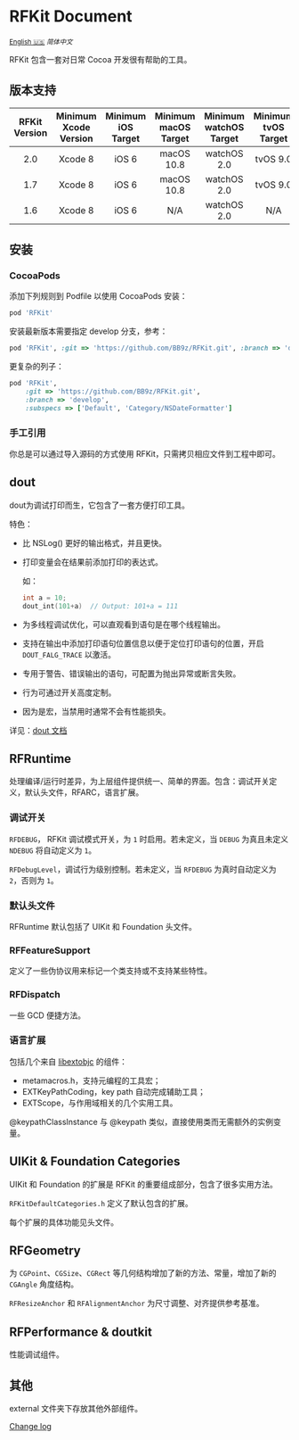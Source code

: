 # RFKit Document

<base href="//github.com/BB9z/RFKit/blob/master/" />

<small>[English :us:](README.md) *简体中文*</small>

RFKit 包含一套对日常 Cocoa 开发很有帮助的工具。

## 版本支持

| RFKit Version | Minimum Xcode Version | Minimum iOS Target  | Minimum macOS Target | Minimum watchOS Target | Minimum tvOS Target |
|:-------------:|:---------------------:|:-------------------:|:--------------------:|:----------------------:|:-------------------:|
| 2.0           | Xcode 8               | iOS 6  | macOS 10.8  | watchOS 2.0 | tvOS 9.0 |
| 1.7           | Xcode 8               | iOS 6  | macOS 10.8  | watchOS 2.0 | tvOS 9.0 |
| 1.6           | Xcode 8               | iOS 6  | N/A         | watchOS 2.0 | N/A      |

## 安装

### CocoaPods

添加下列规则到 Podfile 以使用 CocoaPods 安装：

```ruby
pod 'RFKit'
```

安装最新版本需要指定 develop 分支，参考：

```ruby
pod 'RFKit', :git => 'https://github.com/BB9z/RFKit.git', :branch => 'develop'
```

更复杂的列子：

```ruby
pod 'RFKit',
    :git => 'https://github.com/BB9z/RFKit.git',
    :branch => 'develop',
    :subspecs => ['Default', 'Category/NSDateFormatter']
```

### 手工引用

你总是可以通过导入源码的方式使用 RFKit，只需拷贝相应文件到工程中即可。

## dout

dout为调试打印而生，它包含了一套方便打印工具。

特色：

* 比 NSLog() 更好的输出格式，并且更快。
* 打印变量会在结果前添加打印的表达式。

  如：

  ```c
  int a = 10;
  dout_int(101+a)  // Output: 101+a = 111
  ```

* 为多线程调试优化，可以直观看到语句是在哪个线程输出。
* 支持在输出中添加打印语句位置信息以便于定位打印语句的位置，开启 `DOUT_FALG_TRACE` 以激活。
* 专用于警告、错误输出的语句，可配置为抛出异常或断言失败。
* 行为可通过开关高度定制。
* 因为是宏，当禁用时通常不会有性能损失。

详见：[dout 文档](doc/dout.md)

## RFRuntime

处理编译/运行时差异，为上层组件提供统一、简单的界面。包含：调试开关定义，默认头文件，RFARC，语言扩展。

### 调试开关

`RFDEBUG`， RFKit 调试模式开关，为 `1` 时启用。若未定义，当 `DEBUG` 为真且未定义 `NDEBUG` 将自动定义为 `1`。

`RFDebugLevel`，调试行为级别控制。若未定义，当 `RFDEBUG` 为真时自动定义为 `2`，否则为 `1`。

### 默认头文件

RFRuntime 默认包括了 UIKit 和 Foundation 头文件。

### RFFeatureSupport

定义了一些伪协议用来标记一个类支持或不支持某些特性。

### RFDispatch

一些 GCD 便捷方法。

### 语言扩展

包括几个来自 [libextobjc](https://github.com/jspahrsummers/libextobjc) 的组件：

* metamacros.h，支持元编程的工具宏；
* EXTKeyPathCoding，key path 自动完成辅助工具；
* EXTScope，与作用域相关的几个实用工具。

@keypathClassInstance 与 @keypath 类似，直接使用类而无需额外的实例变量。

## UIKit & Foundation Categories

UIKit 和 Foundation 的扩展是 RFKit 的重要组成部分，包含了很多实用方法。

`RFKitDefaultCategories.h` 定义了默认包含的扩展。

每个扩展的具体功能见头文件。

## RFGeometry

为 `CGPoint`、`CGSize`、`CGRect` 等几何结构增加了新的方法、常量，增加了新的 `CGAngle` 角度结构。

`RFResizeAnchor` 和 `RFAlignmentAnchor` 为尺寸调整、对齐提供参考基准。

## RFPerformance & doutkit

性能调试组件。

## 其他

external 文件夹下存放其他外部组件。

[Change log](https://github.com/BB9z/RFKit/releases)
